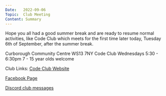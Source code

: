 ```yaml
---
Date:   2022-09-06
Topic:  Club Meeting
Content: Summary
---
```

Hope you all had a good summer break and are ready to resume normal activities, like Code Club which meets for the first time later today, Tuesday 6th of September, after the summer break.

Curborough Community Centre
WS13 7NY
Code Club
Wednesdays 5:30 - 6:30pm
7 - 15 year olds welcome

Club Links:
[Code Club Website](https://lichfield-code-club.github.io/)

[Facebook Page](https://www.facebook.com/LichfieldCoders)

[Discord club messages](https://discord.gg/szz6xGK)
